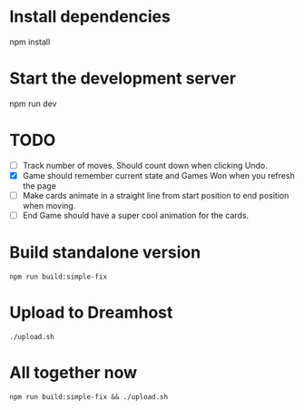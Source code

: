 # Install dependencies
npm install
# Start the development server
npm run dev

# TODO

- [ ] Track number of moves. Should count down when clicking Undo.
- [X] Game should remember current state and Games Won when you refresh the page
- [ ] Make cards animate in a straight line from start position to end position when moving.
- [ ] End Game should have a super cool animation for the cards.

# Build standalone version

    npm run build:simple-fix

# Upload to Dreamhost

    ./upload.sh

# All together now

    npm run build:simple-fix && ./upload.sh
